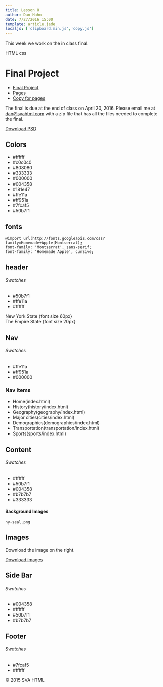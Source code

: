 ```yaml
---
title: Lesson 8
author: Dan Hahn
date: 7/27/2016 15:00
template: article.jade
localjs: ['clipboard.min.js','copy.js']
---
```


This week we work on the in class final.  <div><span class="label label-default html"><i class="fa fa-html5"></i>HTML</span> <span class="label label-default css"><i class="fa fa-css3"></i>css</span></div>

<span class="more"></span>

# Final Project

* [Final Project]()
* [Pages](pages.html)
* [Copy for pages](final-content.pdf)

The final is due at the end of class on April 20, 2016.  Please email me at dan@svahtml.com with a zip file that has all the files needed to complete the final.

<a href="final.psd" class="btn">Download PSD</a>

## Colors

* \#ffffff
* \#c0c0c0
* \#808080
* \#333333
* \#000000
* \#004358
* \#181e47
* \#ffe11a
* \#ff951a
* \#7fcaf5
* \#50b7f1


## fonts

```
@import url(http://fonts.googleapis.com/css?family=Homemade+Apple|Montserrat);
font-family: 'Montserrat', sans-serif;
font-family: 'Homemade Apple', cursive;
```

## header

###### Swatches

* \#50b7f1
* \#ffe11a
* \#ffffff

New York State {font size 60px}<br>
The Empire State {font size 20px}

## Nav

###### Swatches

* \#ffe11a
* \#ff951a
* \#000000

### Nav Items

* Home(index.html)
* History(history/index.html)
* Geography(geography/index.html)
* Major cities(cities/index.html)
* Demographics(demographics/index.html)
* Transportation(transportation/index.html)
* Sports(sports/index.html)

## Content

###### Swatches

* \#ffffff
* \#50b7f1
* \#004358
* \#b7b7b7
* \#333333

#### Background Images

```
ny-seal.png
```

## Images

Download the image on the right.

<a href="images.zip" class="btn">Download images</a>

## Side Bar

###### Swatches

* \#004358
* \#ffffff
* \#50b7f1
* \#b7b7b7

## Footer

###### Swatches

* \#7fcaf5
* \#ffffff

© 2015 SVA HTML
